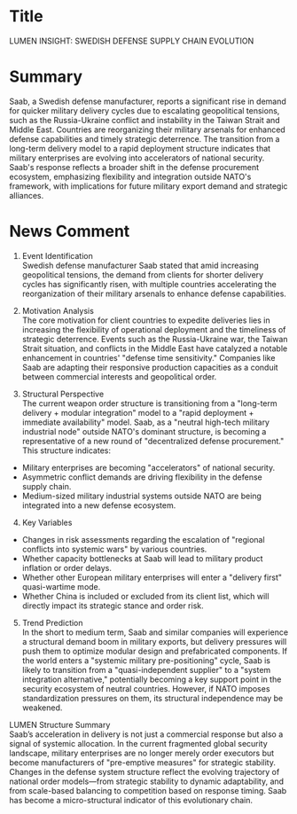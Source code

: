 # Title
LUMEN INSIGHT: SWEDISH DEFENSE SUPPLY CHAIN EVOLUTION

# Summary
Saab, a Swedish defense manufacturer, reports a significant rise in demand for quicker military delivery cycles due to escalating geopolitical tensions, such as the Russia-Ukraine conflict and instability in the Taiwan Strait and Middle East. Countries are reorganizing their military arsenals for enhanced defense capabilities and timely strategic deterrence. The transition from a long-term delivery model to a rapid deployment structure indicates that military enterprises are evolving into accelerators of national security. Saab's response reflects a broader shift in the defense procurement ecosystem, emphasizing flexibility and integration outside NATO's framework, with implications for future military export demand and strategic alliances.

# News Comment
1. Event Identification  
Swedish defense manufacturer Saab stated that amid increasing geopolitical tensions, the demand from clients for shorter delivery cycles has significantly risen, with multiple countries accelerating the reorganization of their military arsenals to enhance defense capabilities.

2. Motivation Analysis  
The core motivation for client countries to expedite deliveries lies in increasing the flexibility of operational deployment and the timeliness of strategic deterrence. Events such as the Russia-Ukraine war, the Taiwan Strait situation, and conflicts in the Middle East have catalyzed a notable enhancement in countries' "defense time sensitivity." Companies like Saab are adapting their responsive production capacities as a conduit between commercial interests and geopolitical order.

3. Structural Perspective  
The current weapon order structure is transitioning from a "long-term delivery + modular integration" model to a "rapid deployment + immediate availability" model. Saab, as a "neutral high-tech military industrial node" outside NATO's dominant structure, is becoming a representative of a new round of "decentralized defense procurement." This structure indicates:

- Military enterprises are becoming "accelerators" of national security.
- Asymmetric conflict demands are driving flexibility in the defense supply chain.
- Medium-sized military industrial systems outside NATO are being integrated into a new defense ecosystem.

4. Key Variables  
- Changes in risk assessments regarding the escalation of "regional conflicts into systemic wars" by various countries.
- Whether capacity bottlenecks at Saab will lead to military product inflation or order delays.
- Whether other European military enterprises will enter a "delivery first" quasi-wartime mode.
- Whether China is included or excluded from its client list, which will directly impact its strategic stance and order risk.

5. Trend Prediction  
In the short to medium term, Saab and similar companies will experience a structural demand boom in military exports, but delivery pressures will push them to optimize modular design and prefabricated components. If the world enters a "systemic military pre-positioning" cycle, Saab is likely to transition from a "quasi-independent supplier" to a "system integration alternative," potentially becoming a key support point in the security ecosystem of neutral countries. However, if NATO imposes standardization pressures on them, its structural independence may be weakened.

LUMEN Structure Summary  
Saab’s acceleration in delivery is not just a commercial response but also a signal of systemic allocation. In the current fragmented global security landscape, military enterprises are no longer merely order executors but become manufacturers of "pre-emptive measures" for strategic stability. Changes in the defense system structure reflect the evolving trajectory of national order models—from strategic stability to dynamic adaptability, and from scale-based balancing to competition based on response timing. Saab has become a micro-structural indicator of this evolutionary chain.
